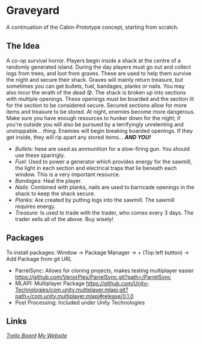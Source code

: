 # Graveyard
 A continuation of the Cabin-Prototype concept, starting from scratch.
 
## The Idea
 A co-op survival horror. Players begin inside a shack at the centre of a randomly generated island. 
 During the day players must go out and collect logs from trees, and loot from graves. These are used to help them survive the night and secure their shack.
 Graves will mainly return treasure, but sometimes you can get bullets, fuel, bandages, planks or nails. You may also incur the wrath of the dead 😰.
 The shack is broken up into sections with multiple openings. These openings must be boarded and the section lit for the section to be considered secure. Secured sections allow for more items and treasure to be stored.
 At night, enemies become more dangerous. Make sure you have enough resources to hunker down for the night; if you're outside you will also be pursued by a terrifyingly unrelenting and unstoppable... *thing*. Enemies will begin breaking boarded openings. If they get inside, they will rip apart any stored items... ***AND YOU!***
 
 * *Bullets:* hese are used as ammunition for a slow-firing gun. You should use these sparingly.
 * *Fuel:* Used to power a generator which provides energy for the sawmill, the light in each section and electrical traps that lie beneath each window. This is a very important resource.
 * *Bandages:*  Heal the player. 
 * *Nails:*  Combined with planks, nails are used to barricade openings in the shack to keep the shack secure.
 * *Planks:*  Are created by putting logs into the sawmill. The sawmill requires energy.
 * *Treasure:*  Is used to trade with the trader, who comes every 3 days. The trader sells all of the above. Buy wisely!

## Packages
 To install packages: Window \-\> Package Manager \-\> \+ (Top left button) \-\> Add Package from git URL
 * ParrelSync: Allows for cloning projects, makes testing multiplayer easier
 https://github.com/VeriorPies/ParrelSync.git?path=/ParrelSync 
 * MLAPI: Multiplayer Package
 https://github.com/Unity-Technologies/com.unity.multiplayer.mlapi.git?path=/com.unity.multiplayer.mlapi#release/0.1.0
 * Post Processing: Included under Unity Technologies

## Links
*[Trello Board](https://trello.com/b/xZGRkcS9/graveyard)*
*[My Website](https://rankstaro.github.io)*
 
